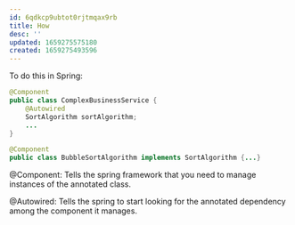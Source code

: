 ```yaml
---
id: 6qdkcp9ubtot0rjtmqax9rb
title: How
desc: ''
updated: 1659275575180
created: 1659275493596
---
```


To do this in Spring:

```java
@Component
public class ComplexBusinessService {
    @Autowired
    SortAlgorithm sortAlgorithm;
    ...
}

@Component
public class BubbleSortAlgorithm implements SortAlgorithm {...}
```

@Component: Tells the spring framework that you need to manage instances of the annotated class.

@Autowired: Tells the spring to start looking for the annotated dependency among the component it manages.
